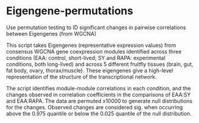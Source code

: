 # Eigengene-permutations
Use permutation testing to ID significant changes in pairwise correlations between Eigengenes (from WGCNA)

This script takes Eigengenes (representative expression values) from consensus WGCNA gene coexpression modules identified across three conditions (EAA: control, short-lived; SY and RAPA: experimental conditions, both long-lived) and across 5 different fruitfly tissues (brain, gut, fat body, ovary, thorax/muscle). These eigengenes give a high-level representation of the structure of the transcriptional network. 

The script identifies module-module correlations in each condition, and the changes observed in correlation coefficients in the comparisons of EAA:SY and EAA:RAPA. The data are permuted x10000 to generate null distributions for the changes. Observed changes are considered sig. when occurring above the 0.975 quantile or below the 0.025 quantile of the null distribution.
